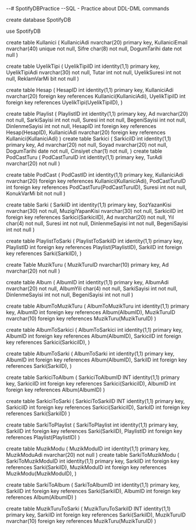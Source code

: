 --# SpotifyDBPractice
--SQL - Practice about DDL-DML commands

create database SpotifyDB

use SpotifyDB

create table Kullanici
(
KullaniciAdi nvarchar(20) primary key,
KullaniciEmail nvarchar(40) unique not null,
Sifre char(8)  not null,
DogumTarihi date not null
)

create table UyelikTipi
(
UyelikTipiID int identity(1,1) primary key,
UyelikTipiAdi nvarchar(30) not null,
Tutar int not null,
UyelikSuresi int not null,
ReklamVarMi bit not null
)

create table Hesap
(
HesapID int identity(1,1) primary key,
KullaniciAdi nvarchar(20) foreign key references Kullanici(KullaniciAdi),
UyelikTipiID int foreign key references UyelikTipi(UyelikTipiID),
)

create table Playlist
(
PlaylistID int identity(1,1) primary key,
Ad nvarchar(20) not null,
SarkiSayisi int not null,
Suresi int not null,
BegeniSayisi int not null,
DinlenmeSayisi int not null,
HesapID int foreign key references Hesap(HesapID),
KullaniciAdi nvarchar(20) foreign key references Kullanici(KullaniciAdi)
)
create table Sarkici
(
SarkiciID int identity(1,1) primary key,
Ad nvarchar(20) not null,
Soyad nvarchar(20) not null,
DogumTarihi date not null,
Cinsiyet char(1) not null,
)
create table PodCastTuru
(
PodCastTuruID int identity(1,1) primary key,
TurAdi nvarchar(20) not null
)

create table PodCast
(
PodCastID int identity(1,1) primary key,
KullaniciAdi nvarchar(20) foreign key references Kullanici(KullaniciAdi),
PodCastTuruID int foreign key references PodCastTuru(PodCastTuruID),
Suresi int not null,
KonukVarMi bit not null
)

create table Sarki
(
SarkiID int identity(1,1) primary key,
SozYazanKisi nvarchar(30) not null,
MuzigiYapanKisi nvarchar(30) not null,
SarkiciID int foreign key references Sarkici(SarkiciID),
Ad nvarchar(20) not null,
Yıl char(4) not null,
Suresi int not null,
DinlenmeSayisi int not null,
BegeniSayisi int not null
)

create table PlaylistToSarki
(
PlaylistToSarkiID int identity(1,1) primary key,
PlaylistID int foreign key references Playlist(PlaylistID),
SarkiID int foreign key references Sarki(SarkiID),
)


create Table MuzikTuru
(
MuzikTuruID nvarchar(10) primary key,
Ad nvarchar(20) not null
)

create table Album
(
AlbumID int identity(1,1) primary key,
AlbumAdi nvarchar(20) not null,
AlbumYili char(4) not null,
SarkiSayisi int not null,
DinlenmeSayisi int not null,
BegeniSayisi int not null
)

create table AlbumToMuzikTuru
(
AlbumToMuzikTuru int identity(1,1) primary key,
AlbumID int foreign key references Album(AlbumID),
MuzikTuruID nvarchar(10) foreign key references MuzikTuru(MuzikTuruID)
)

create table AlbumToSarkici
(
AlbumToSarkici int identity(1,1) primary key,
AlbumID int foreign key references Album(AlbumID),
SarkiciID int foreign key references Sarkici(SarkiciID),
)

create table AlbumToSarki
(
AlbumToSarki int identity(1,1) primary key,
AlbumID int foreign key references Album(AlbumID),
SarkiID int foreign key references Sarki(SarkiID),
)

create table SarkiciToAlbum
(
SarkiciToAlbumID INT identity(1,1) primary key,
SarkiciID int foreign key references Sarkici(SarkiciID),
AlbumID int foreign key references Album(AlbumID)
)

create table SarkiciToSarki
(
SarkiciToSarkiID INT identity(1,1) primary key,
SarkiciID int foreign key references Sarkici(SarkiciID),
SarkıID int foreign key references Sarki(SarkiID)
)

create table SarkiToPlaylist
(
SarkiToPlaylist int identity(1,1) primary key,
SarkiID int foreign key references Sarki(SarkiID),
PlaylistID int foreign key references Playlist(PlaylistID)
)

create table MuzikModu
(
MuzikModuID int identity(1,1) primary key,
MuzikModuAdi nvarchar(20) not null
)
create table SarkiToMuzikModu
(
SarkiToMuzikModuID int identity(1,1) primary key,
SarkiID int foreign key references Sarki(SarkiID),
MuzikModuID int foreign key references MuzikModu(MuzikModuID),
)

create table SarkiToAlbum
(
SarkiToAlbumID int identity(1,1) primary key,
SarkiID int foreign key references Sarki(SarkiID),
AlbumID int foreign key references Album(AlbumID)
)


create table MuzikTuruToSarki
(
MuzikTuruToSarkiID INT identity(1,1) primary key,
SarkiID int foreign key references Sarki(SarkiID),
MuzikTuruID nvarchar(10) foreign key references MuzikTuru(MuzikTuruID)
)



